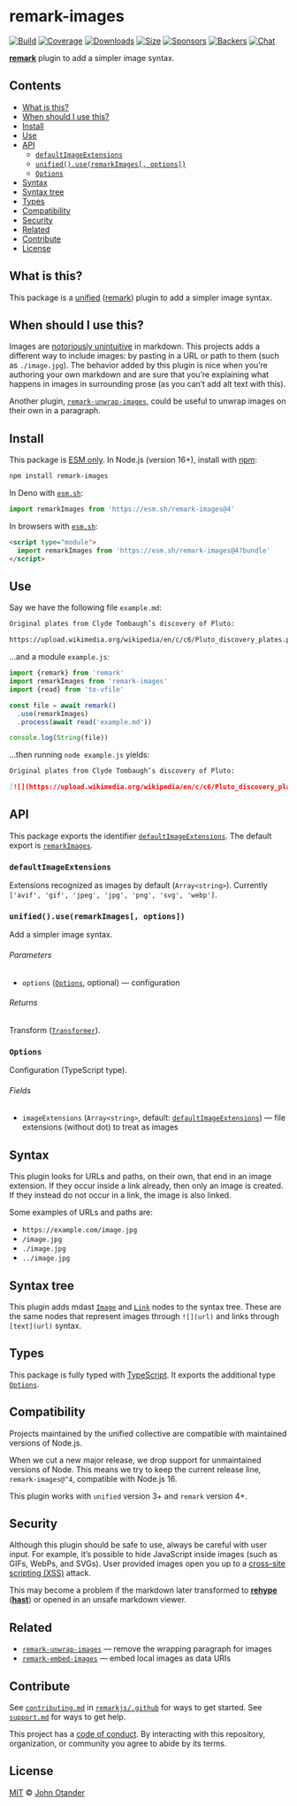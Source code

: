 # remark-images

[![Build][build-badge]][build]
[![Coverage][coverage-badge]][coverage]
[![Downloads][downloads-badge]][downloads]
[![Size][size-badge]][size]
[![Sponsors][sponsors-badge]][collective]
[![Backers][backers-badge]][collective]
[![Chat][chat-badge]][chat]

**[remark][]** plugin to add a simpler image syntax.

## Contents

* [What is this?](#what-is-this)
* [When should I use this?](#when-should-i-use-this)
* [Install](#install)
* [Use](#use)
* [API](#api)
  * [`defaultImageExtensions`](#defaultimageextensions)
  * [`unified().use(remarkImages[, options])`](#unifieduseremarkimages-options)
  * [`Options`](#options)
* [Syntax](#syntax)
* [Syntax tree](#syntax-tree)
* [Types](#types)
* [Compatibility](#compatibility)
* [Security](#security)
* [Related](#related)
* [Contribute](#contribute)
* [License](#license)

## What is this?

This package is a [unified][] ([remark][]) plugin to add a simpler image syntax.

## When should I use this?

Images are [notoriously unintuitive][tweet] in markdown.
This projects adds a different way to include images: by pasting in a URL or
path to them (such as `./image.jpg`).
The behavior added by this plugin is nice when you’re authoring your own
markdown and are sure that you’re explaining what happens in images in
surrounding prose (as you can’t add alt text with this).

Another plugin, [`remark-unwrap-images`][remark-unwrap-images], could be useful
to unwrap images on their own in a paragraph.

## Install

This package is [ESM only][esm].
In Node.js (version 16+), install with [npm][]:

```sh
npm install remark-images
```

In Deno with [`esm.sh`][esmsh]:

```js
import remarkImages from 'https://esm.sh/remark-images@4'
```

In browsers with [`esm.sh`][esmsh]:

```html
<script type="module">
  import remarkImages from 'https://esm.sh/remark-images@4?bundle'
</script>
```

## Use

Say we have the following file `example.md`:

```markdown
Original plates from Clyde Tombaugh’s discovery of Pluto:

https://upload.wikimedia.org/wikipedia/en/c/c6/Pluto_discovery_plates.png
```

…and a module `example.js`:

```js
import {remark} from 'remark'
import remarkImages from 'remark-images'
import {read} from 'to-vfile'

const file = await remark()
  .use(remarkImages)
  .process(await read('example.md'))

console.log(String(file))
```

…then running `node example.js` yields:

```markdown
Original plates from Clyde Tombaugh’s discovery of Pluto:

[![](https://upload.wikimedia.org/wikipedia/en/c/c6/Pluto_discovery_plates.png)](https://upload.wikimedia.org/wikipedia/en/c/c6/Pluto_discovery_plates.png)
```

## API

This package exports the identifier
[`defaultImageExtensions`][api-default-image-extensions].
The default export is [`remarkImages`][api-remark-images].

### `defaultImageExtensions`

Extensions recognized as images by default (`Array<string>`).
Currently `['avif', 'gif', 'jpeg', 'jpg', 'png', 'svg', 'webp']`.

### `unified().use(remarkImages[, options])`

Add a simpler image syntax.

###### Parameters

* `options` ([`Options`][api-options], optional)
  — configuration

###### Returns

Transform ([`Transformer`][unified-transformer]).

### `Options`

Configuration (TypeScript type).

###### Fields

* `imageExtensions` (`Array<string>`, default:
  [`defaultImageExtensions`][api-default-image-extensions])
  — file extensions (without dot) to treat as images

## Syntax

This plugin looks for URLs and paths, on their own, that end in an image
extension.
If they occur inside a link already, then only an image is created.
If they instead do not occur in a link, the image is also linked.

Some examples of URLs and paths are:

* `https://example.com/image.jpg`
* `/image.jpg`
* `./image.jpg`
* `../image.jpg`

## Syntax tree

This plugin adds mdast [`Image`][mdast-image] and [`Link`][mdast-link] nodes to
the syntax tree.
These are the same nodes that represent images through `![](url)` and links
through `[text](url)` syntax.

## Types

This package is fully typed with [TypeScript][].
It exports the additional type [`Options`][api-options].

## Compatibility

Projects maintained by the unified collective are compatible with maintained
versions of Node.js.

When we cut a new major release, we drop support for unmaintained versions of
Node.
This means we try to keep the current release line, `remark-images@^4`,
compatible with Node.js 16.

This plugin works with `unified` version 3+ and `remark` version 4+.

## Security

Although this plugin should be safe to use, always be careful with user input.
For example, it’s possible to hide JavaScript inside images (such as GIFs,
WebPs, and SVGs).
User provided images open you up to a [cross-site scripting (XSS)][wiki-xss]
attack.

This may become a problem if the markdown later transformed to
**[rehype][]** (**[hast][]**) or opened in an unsafe markdown viewer.

## Related

* [`remark-unwrap-images`][remark-unwrap-images]
  — remove the wrapping paragraph for images
* [`remark-embed-images`](https://github.com/remarkjs/remark-embed-images)
  — embed local images as data URIs

## Contribute

See [`contributing.md`][contributing] in [`remarkjs/.github`][health] for ways
to get started.
See [`support.md`][support] for ways to get help.

This project has a [code of conduct][coc].
By interacting with this repository, organization, or community you agree to
abide by its terms.

## License

[MIT][license] © [John Otander][author]

<!-- Definitions -->

[build-badge]: https://github.com/remarkjs/remark-images/workflows/main/badge.svg

[build]: https://github.com/remarkjs/remark-images/actions

[coverage-badge]: https://img.shields.io/codecov/c/github/remarkjs/remark-images.svg

[coverage]: https://codecov.io/github/remarkjs/remark-images

[downloads-badge]: https://img.shields.io/npm/dm/remark-images.svg

[downloads]: https://www.npmjs.com/package/remark-images

[size-badge]: https://img.shields.io/bundlejs/size/remark-images

[size]: https://bundlejs.com/?q=remark-images

[sponsors-badge]: https://opencollective.com/unified/sponsors/badge.svg

[backers-badge]: https://opencollective.com/unified/backers/badge.svg

[collective]: https://opencollective.com/unified

[chat-badge]: https://img.shields.io/badge/chat-discussions-success.svg

[chat]: https://github.com/remarkjs/remark/discussions

[npm]: https://docs.npmjs.com/cli/install

[esm]: https://gist.github.com/sindresorhus/a39789f98801d908bbc7ff3ecc99d99c

[esmsh]: https://esm.sh

[health]: https://github.com/remarkjs/.github

[contributing]: https://github.com/remarkjs/.github/blob/main/contributing.md

[support]: https://github.com/remarkjs/.github/blob/main/support.md

[coc]: https://github.com/remarkjs/.github/blob/main/code-of-conduct.md

[license]: license

[author]: https://johno.com

[hast]: https://github.com/syntax-tree/hast

[mdast-image]: https://github.com/syntax-tree/mdast#image

[mdast-link]: https://github.com/syntax-tree/mdast#link

[rehype]: https://github.com/rehypejs/rehype

[remark]: https://github.com/remarkjs/remark

[remark-unwrap-images]: https://github.com/remarkjs/remark-unwrap-images

[tweet]: https://twitter.com/gruber/status/1246489863932821512

[typescript]: https://www.typescriptlang.org

[unified]: https://github.com/unifiedjs/unified

[unified-transformer]: https://github.com/unifiedjs/unified#transformer

[wiki-xss]: https://en.wikipedia.org/wiki/Cross-site_scripting

[api-default-image-extensions]: #defaultimageextensions

[api-options]: #options

[api-remark-images]: #unifieduseremarkimages-options
